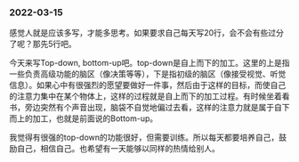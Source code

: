 ### 2022-03-15
感觉人就是应该多写，才能多思考。如果要求自己每天写20行，会不会有些过分了呢？那先5行吧。  

今天来写Top-down, bottom-up吧。top-down是自上而下的加工。这里的上是指一些负责高级功能的脑区（像决策等等），下是指初级的脑区（像接受视觉、听觉信息）。如果心中有很强烈的愿望要做好一件事，然后由于这样的目标，而使自己的注意力集中在某个物体上，这样的过程就是自上而下的加工过程。有时候坐着看书，旁边突然有个声音出现，脑袋不自觉地偏过去看，这样的注意力就是属于自下而上的加工，也就是前面说的Bottom-up。  

我觉得有很强的top-down的功能很好，但需要训练。所以每天都要培养自己，鼓励自己，相信自己。也希望有一天能够以同样的热情给别人。
